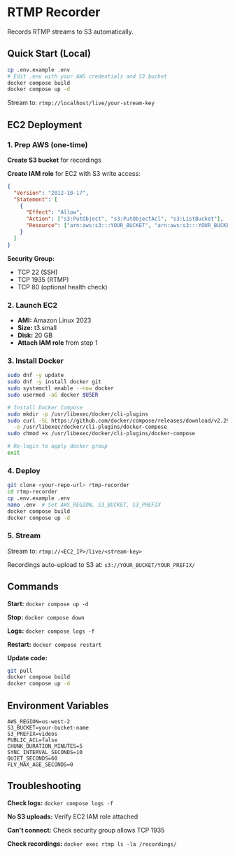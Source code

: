 # RTMP Recorder

Records RTMP streams to S3 automatically.

## Quick Start (Local)

```bash
cp .env.example .env
# Edit .env with your AWS credentials and S3 bucket
docker compose build
docker compose up -d
```

Stream to: `rtmp://localhost/live/your-stream-key`

## EC2 Deployment

### 1. Prep AWS (one-time)

**Create S3 bucket** for recordings

**Create IAM role** for EC2 with S3 write access:

```json
{
  "Version": "2012-10-17",
  "Statement": [
    {
      "Effect": "Allow",
      "Action": ["s3:PutObject", "s3:PutObjectAcl", "s3:ListBucket"],
      "Resource": ["arn:aws:s3:::YOUR_BUCKET", "arn:aws:s3:::YOUR_BUCKET/*"]
    }
  ]
}
```

**Security Group:**

- TCP 22 (SSH)
- TCP 1935 (RTMP)
- TCP 80 (optional health check)

### 2. Launch EC2

- **AMI:** Amazon Linux 2023
- **Size:** t3.small
- **Disk:** 20 GB
- **Attach IAM role** from step 1

### 3. Install Docker

```bash
sudo dnf -y update
sudo dnf -y install docker git
sudo systemctl enable --now docker
sudo usermod -aG docker $USER

# Install Docker Compose
sudo mkdir -p /usr/libexec/docker/cli-plugins
sudo curl -SL https://github.com/docker/compose/releases/download/v2.29.2/docker-compose-linux-x86_64 \
  -o /usr/libexec/docker/cli-plugins/docker-compose
sudo chmod +x /usr/libexec/docker/cli-plugins/docker-compose

# Re-login to apply docker group
exit
```

### 4. Deploy

```bash
git clone <your-repo-url> rtmp-recorder
cd rtmp-recorder
cp .env.example .env
nano .env  # Set AWS_REGION, S3_BUCKET, S3_PREFIX
docker compose build
docker compose up -d
```

### 5. Stream

Stream to: `rtmp://<EC2_IP>/live/<stream-key>`

Recordings auto-upload to S3 at: `s3://YOUR_BUCKET/YOUR_PREFIX/`

## Commands

**Start:** `docker compose up -d`

**Stop:** `docker compose down`

**Logs:** `docker compose logs -f`

**Restart:** `docker compose restart`

**Update code:**

```bash
git pull
docker compose build
docker compose up -d
```

## Environment Variables

```env
AWS_REGION=us-west-2
S3_BUCKET=your-bucket-name
S3_PREFIX=videos
PUBLIC_ACL=false
CHUNK_DURATION_MINUTES=5
SYNC_INTERVAL_SECONDS=10
QUIET_SECONDS=60
FLV_MAX_AGE_SECONDS=0
```

## Troubleshooting

**Check logs:** `docker compose logs -f`

**No S3 uploads:** Verify EC2 IAM role attached

**Can't connect:** Check security group allows TCP 1935

**Check recordings:** `docker exec rtmp ls -la /recordings/`
